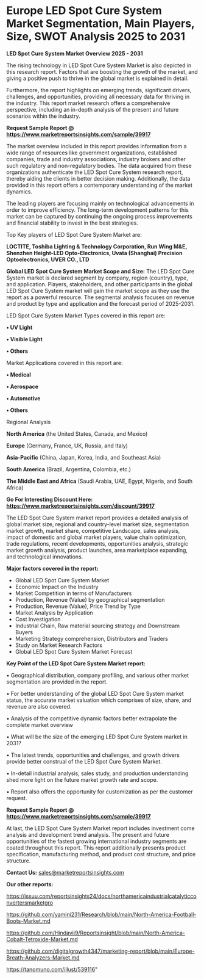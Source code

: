 # Europe LED Spot Cure System Market Segmentation, Main Players, Size, SWOT Analysis 2025 to 2031

<Strong> LED Spot Cure System Market Overview 2025 - 2031</strong>

The rising technology in LED Spot Cure System Market is also depicted in this research report. Factors that are boosting the growth of the market, and giving a positive push to thrive in the global market is explained in detail.

Furthermore, the report highlights on emerging trends, significant drivers, challenges, and opportunities, providing all necessary data for thriving in the industry. This report market research offers a comprehensive perspective, including an in-depth analysis of the present and future scenarios within the industry.

<strong>Request Sample Report @ <a href=https://www.marketreportsinsights.com/sample/39917>https://www.marketreportsinsights.com/sample/39917</a></strong>

The market overview included in this report provides information from a wide range of resources like government organizations, established companies, trade and industry associations, industry brokers and other such regulatory and non-regulatory bodies. The data acquired from these organizations authenticate the LED Spot Cure System research report, thereby aiding the clients in better decision making. Additionally, the data provided in this report offers a contemporary understanding of the market dynamics.

The leading players are focusing mainly on technological advancements in order to improve efficiency. The long-term development patterns for this market can be captured by continuing the ongoing process improvements and financial stability to invest in the best strategies.

Top Key players of LED Spot Cure System Market are:

<strong>LOCTITE, Toshiba Lighting & Technology Corporation, Run Wing M&E, Shenzhen Height-LED Opto-Electronics, Uvata (Shanghai) Precision Optoelectronics, UVER CO., LTD</strong>

<strong><b>Global LED Spot Cure System Market Scope and Size:</b></strong>
The LED Spot Cure System market is declared segment by company, region (country), type, and application. Players, stakeholders, and other participants in the global LED Spot Cure System market will gain the market scope as they use the report as a powerful resource. The segmental analysis focuses on revenue and product by type and application and the forecast period of 2025-2031.

LED Spot Cure System Market Types covered in this report are:

<strong>•  UV Light

•  Visible Light

•  Others</strong>

Market Applications covered in this report are:

<strong>•  Medical

•  Aerospace

•  Automotive

•  Others</strong> 

Regional Analysis

<strong>North America</strong> (the United States, Canada, and Mexico)

<strong>Europe</strong> (Germany, France, UK, Russia, and Italy)

<strong>Asia-Pacific</strong> (China, Japan, Korea, India, and Southeast Asia)

<strong>South America</strong> (Brazil, Argentina, Colombia, etc.)

<strong>The Middle East and Africa</strong> (Saudi Arabia, UAE, Egypt, Nigeria, and South Africa)

<strong>Go For Interesting Discount Here: <a href=https://www.marketreportsinsights.com/discount/39917>https://www.marketreportsinsights.com/discount/39917</a></strong>

The LED Spot Cure System market report provides a detailed analysis of global market size, regional and country-level market size, segmentation market growth, market share, competitive Landscape, sales analysis, impact of domestic and global market players, value chain optimization, trade regulations, recent developments, opportunities analysis, strategic market growth analysis, product launches, area marketplace expanding, and technological innovations.

<strong><b>Major factors covered in the report:</b></strong>
<ul>
  <li>Global LED Spot Cure System Market </li>
  <li>Economic Impact on the Industry</li>
  <li>Market Competition in terms of Manufacturers</li>
  <li>Production, Revenue (Value) by geographical segmentation</li>
  <li>Production, Revenue (Value), Price Trend by Type</li>
  <li>Market Analysis by Application</li>
  <li>Cost Investigation</li>
  <li>Industrial Chain, Raw material sourcing strategy and Downstream Buyers</li>
  <li>Marketing Strategy comprehension, Distributors and Traders</li>
  <li>Study on Market Research Factors</li>
  <li>Global LED Spot Cure System Market Forecast</li>
</ul>

<strong><b>Key Point of the LED Spot Cure System Market report:</b></strong>

• Geographical distribution, company profiling, and various other market segmentation are provided in the report.

• For better understanding of the global LED Spot Cure System market status, the accurate market valuation which comprises of size, share, and revenue are also covered.

• Analysis of the competitive dynamic factors better extrapolate the complete market overview

• What will be the size of the emerging LED Spot Cure System market in 2031?

• The latest trends, opportunities and challenges, and growth drivers provide better construal of the LED Spot Cure System Market.

• In-detail industrial analysis, sales study, and production understanding shed more light on the future market growth rate and scope.

• Report also offers the opportunity for customization as per the customer request.

<strong>Request Sample Report @ <a href=https://www.marketreportsinsights.com/sample/39917>https://www.marketreportsinsights.com/sample/39917</a></strong>

At last, the LED Spot Cure System Market report includes investment come analysis and development trend analysis. The present and future opportunities of the fastest growing international industry segments are coated throughout this report. This report additionally presents product specification, manufacturing method, and product cost structure, and price structure.

<strong>Contact Us:</strong>
sales@marketreportsinsights.com

<strong>Our other reports:</strong>

<a href=https://issuu.com/reportsinsights24/docs/northamericaindustrialcatalyticconvertersmarketgro>https://issuu.com/reportsinsights24/docs/northamericaindustrialcatalyticconvertersmarketgro</a>

<a href=https://github.com/yamini231/Research/blob/main/North-America-Football-Boots-Market.md>https://github.com/yamini231/Research/blob/main/North-America-Football-Boots-Market.md</a>

<a href=https://github.com/Hindavii9/Reportsinsight/blob/main/North-America-Cobalt-Tetroxide-Market.md>https://github.com/Hindavii9/Reportsinsight/blob/main/North-America-Cobalt-Tetroxide-Market.md</a>

<a href=https://github.com/digitalgrowth4347/marketing-report/blob/main/Europe-Breath-Analyzers-Market.md>https://github.com/digitalgrowth4347/marketing-report/blob/main/Europe-Breath-Analyzers-Market.md</a>

<a href=https://tanomuno.com/illust/539116>https://tanomuno.com/illust/539116</a>"

